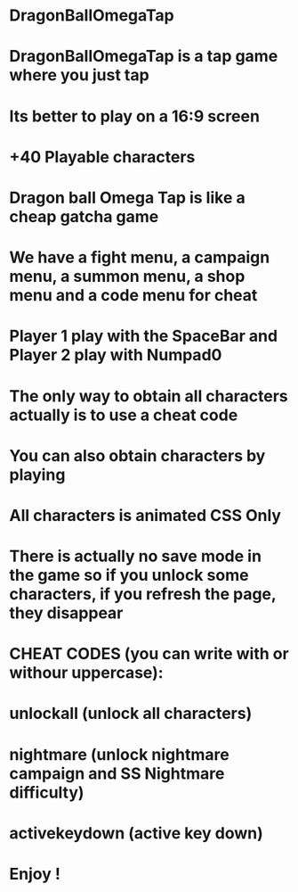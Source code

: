 # DragonBallOmegaTap

# DragonBallOmegaTap is a tap game where you just tap
# Its better to play on a 16:9 screen
# +40 Playable characters

# Dragon ball Omega Tap is like a cheap gatcha game
# We have a fight menu, a campaign menu, a summon menu, a shop menu and a code menu for cheat
# Player 1 play with the SpaceBar and Player 2 play with Numpad0
# The only way to obtain all characters actually is to use a cheat code
# You can also obtain characters by playing
# All characters is animated CSS Only
# There is actually no save mode in the game so if you unlock some characters, if you refresh the page, they disappear

# CHEAT CODES (you can write with or withour uppercase):
# unlockall (unlock all characters)
# nightmare (unlock nightmare campaign and SS Nightmare difficulty)
# activekeydown (active key down)

# Enjoy !